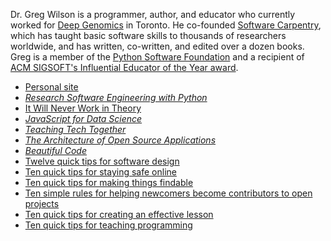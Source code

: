 Dr. Greg Wilson is a programmer, author, and educator
who currently worked for [Deep Genomics](https://deepgenomics.com) in Toronto.
He co-founded [Software Carpentry](https://carpentries.org),
which has taught basic software skills to thousands of researchers worldwide,
and has written, co-written, and edited over a dozen books.
Greg is a member of the [Python Software Foundation](https://www.python.org/psf/)
and a recipient of [ACM SIGSOFT's Influential Educator of the Year award](https://www.sigsoft.org/awards/influentialEducatorAward.html).

- [Personal site](https://third-bit.com/)
- [*Research Software Engineering with Python*](https://merely-useful.tech/py-rse/)
- [It Will Never Work in Theory](https://neverworkintheory.org/)
- [*JavaScript for Data Science*](https://third-bit.com/js4ds/)
- [*Teaching Tech Together*](http://teachtogether.tech/)
- [*The Architecture of Open Source Applications*](http://aosabook.org/en/index.html)
- [*Beautiful Code*](https://www.oreilly.com/library/view/beautiful-code/9780596510046/)
- [Twelve quick tips for software design](https://doi.org/10.1371/journal.pcbi.1009809)
- [Ten quick tips for staying safe online](https://doi.org/10.1371/journal.pcbi.1008563)
- [Ten quick tips for making things findable](https://doi.org/10.1371/journal.pcbi.1008469)
- [Ten simple rules for helping newcomers become contributors to open projects](https://doi.org/10.1371/journal.pcbi.1007296)
- [Ten quick tips for creating an effective lesson](https://doi.org/10.1371/journal.pcbi.1006915)
- [Ten quick tips for teaching programming](https://doi.org/10.1371/journal.pcbi.1006023)
